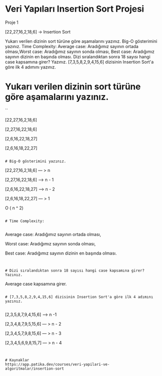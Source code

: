 # Veri Yapıları Insertion Sort Projesi 

Proje 1

[22,27,16,2,18,6] -> Insertion Sort

Yukarı verilen dizinin sort türüne göre aşamalarını yazınız.
Big-O gösterimini yazınız.
Time Complexity: Average case: Aradığımız sayının ortada olması,Worst case: Aradığımız sayının sonda olması, Best case: Aradığımız sayının dizinin en başında olması.
Dizi sıralandıktan sonra 18 sayısı hangi case kapsamına girer? Yazınız.
[7,3,5,8,2,9,4,15,6] dizisinin Insertion Sort'a göre ilk 4 adımını yazınız.


# Yukarı verilen dizinin sort türüne göre aşamalarını yazınız.

``

[22,27,16,2,18,6]

[2,27,16,22,18,6]

[2,6,16,22,18,27]

[2,6,16,18,22,27] 


```

# Big-O gösterimini yazınız.

```
[22,27,16,2,18,6] — > n

[2,27,16,22,18,6] —> n - 1

[2,6,16,22,18,27] —> n - 2

[2,6,16,18,22,27] — > 1

O ( n ^ 2) 
```

# Time Complexity: 


```
Average case: Aradığımız sayının ortada olması,

Worst case: Aradığımız sayının sonda olması, 

Best case: Aradığımız sayının dizinin en başında olması.
```


# Dizi sıralandıktan sonra 18 sayısı hangi case kapsamına girer? Yazınız.

```

Average case kapsamına girer.

```

# [7,3,5,8,2,9,4,15,6] dizisinin Insertion Sort'a göre ilk 4 adımını yazınız.


```
[2,3,5,8,7,9,4,15,6] —> n -1

[2,3,4,8,7,9,5,15,6] — > n - 2

[2,3,4,5,7,9,8,15,6] — > n - 3

[2,3,4,5,6,9,8,15,7] — > n - 4


```


# Kaynaklar
https://app.patika.dev/courses/veri-yapilari-ve-algoritmalar/insertion-sort


